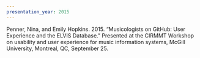 ```yaml
---
presentation_year: 2015
---
```

Penner, Nina, and Emily Hopkins. 2015. “Musicologists on GitHub: User Experience and the ELVIS Database.” Presented at the CIRMMT Workshop on usability and user experience for music information systems, McGill University, Montreal, QC, September 25.
